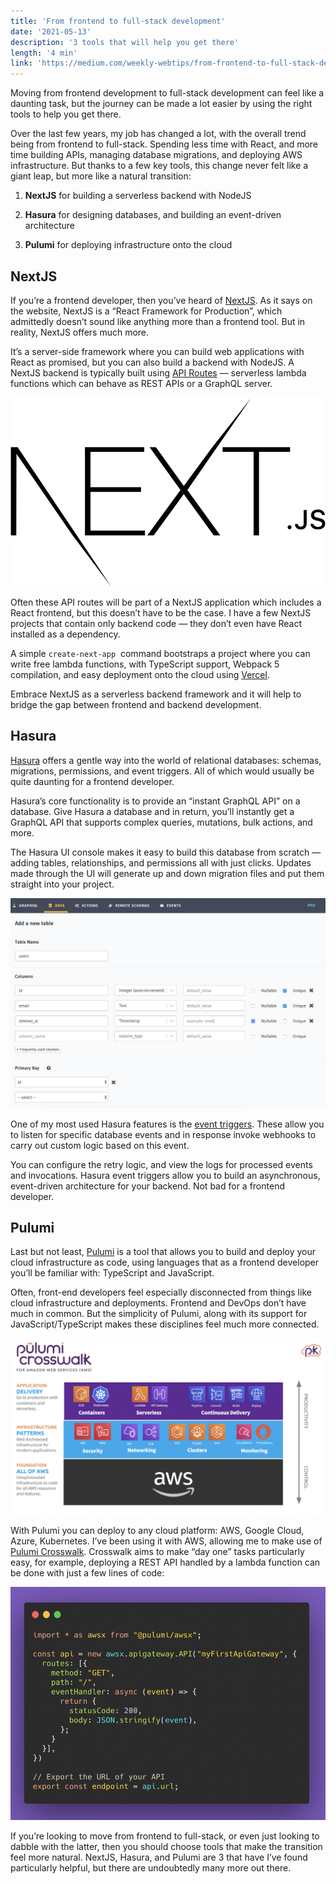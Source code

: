 ```yaml
---
title: 'From frontend to full-stack development'
date: '2021-05-13'
description: '3 tools that will help you get there'
length: '4 min'
link: 'https://medium.com/weekly-webtips/from-frontend-to-full-stack-development-57884a1aafa3'
---
```


Moving from frontend development to full-stack development can feel like a daunting task, but the journey can be made a lot easier by using the right tools to help you get there.

Over the last few years, my job has changed a lot, with the overall trend being from frontend to full-stack. Spending less time with React, and more time building APIs, managing database migrations, and deploying AWS infrastructure. But thanks to a few key tools, this change never felt like a giant leap, but more like a natural transition:

1. **NextJS** for building a serverless backend with NodeJS

1. **Hasura** for designing databases, and building an event-driven architecture

1. **Pulumi** for deploying infrastructure onto the cloud

## NextJS

If you’re a frontend developer, then you’ve heard of [NextJS](https://nextjs.org/). As it says on the website, NextJS is a “React Framework for Production”, which admittedly doesn’t sound like anything more than a frontend tool. But in reality, NextJS offers much more.

It’s a server-side framework where you can build web applications with React as promised, but you can also build a backend with NodeJS. A NextJS backend is typically built using [API Routes](https://nextjs.org/docs/api-routes/introduction) — serverless lambda functions which can behave as REST APIs or a GraphQL server.

![NextJS logo](./nextjs-logo.png)

Often these API routes will be part of a NextJS application which includes a React frontend, but this doesn’t have to be the case. I have a few NextJS projects that contain only backend code — they don’t even have React installed as a dependency.

A simple `create-next-app`&nbsp; command bootstraps a project where you can write free lambda functions, with TypeScript support, Webpack 5 compilation, and easy deployment onto the cloud using [Vercel](https://vercel.com/).

Embrace NextJS as a serverless backend framework and it will help to bridge the gap between frontend and backend development.

## Hasura

[Hasura](https://hasura.io/) offers a gentle way into the world of relational databases: schemas, migrations, permissions, and event triggers. All of which would usually be quite daunting for a frontend developer.

Hasura’s core functionality is to provide an “instant GraphQL API” on a database. Give Hasura a database and in return, you’ll instantly get a GraphQL API that supports complex queries, mutations, bulk actions, and more.

The Hasura UI console makes it easy to build this database from scratch — adding tables, relationships, and permissions all with just clicks. Updates made through the UI will generate up and down migration files and put them straight into your project.

![Hasura console UI](./hasura-ui.png)

One of my most used Hasura features is the [event triggers](https://hasura.io/docs/latest/graphql/core/event-triggers/index.html). These allow you to listen for specific database events and in response invoke webhooks to carry out custom logic based on this event.

You can configure the retry logic, and view the logs for processed events and invocations. Hasura event triggers allow you to build an asynchronous, event-driven architecture for your backend. Not bad for a frontend developer.

## Pulumi

Last but not least, [Pulumi](https://www.pulumi.com/) is a tool that allows you to build and deploy your cloud infrastructure as code, using languages that as a frontend developer you’ll be familiar with: TypeScript and JavaScript.

Often, front-end developers feel especially disconnected from things like cloud infrastructure and deployments. Frontend and DevOps don’t have much in common. But the simplicity of Pulumi, along with its support for JavaScript/TypeScript makes these disciplines feel much more connected.

![Pulumi crosswalk AWS infrastructure](./pulumi-crosswalk.png)

With Pulumi you can deploy to any cloud platform: AWS, Google Cloud, Azure, Kubernetes. I’ve been using it with AWS, allowing me to make use of [Pulumi Crosswalk](https://www.pulumi.com/docs/guides/crosswalk/aws/). Crosswalk aims to make “day one” tasks particularly easy, for example, deploying a REST API handled by a lambda function can be done with just a few lines of code:

![Pulumi crosswalk code](./crosswalk-code.png)

If you’re looking to move from frontend to full-stack, or even just looking to dabble with the latter, then you should choose tools that make the transition feel more natural. NextJS, Hasura, and Pulumi are 3 that have I’ve found particularly helpful, but there are undoubtedly many more out there.
